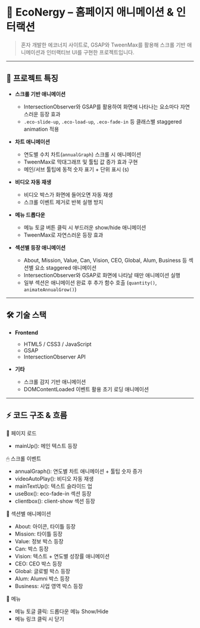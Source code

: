 # 🌱 EcoNergy – 홈페이지 애니메이션 & 인터랙션

> 혼자 개발한 에코너지 사이트로, GSAP와 TweenMax를 활용해 스크롤 기반 애니메이션과 인터랙티브 UI를 구현한 프로젝트입니다.

---

## 🔹 프로젝트 특징

- **스크롤 기반 애니메이션**
  - IntersectionObserver와 GSAP를 활용하여 화면에 나타나는 요소마다 자연스러운 등장 효과
  - `.eco-slide-up`, `.eco-load-up`, `.eco-fade-in` 등 클래스별 staggered animation 적용

- **차트 애니메이션**
  - 연도별 수치 차트(`annualGraph`) 스크롤 시 애니메이션
  - TweenMax로 막대그래프 및 툴팁 값 증가 효과 구현
  - 메인/서브 툴팁에 동적 숫자 표기 + 단위 표시 (`$`)

- **비디오 자동 재생**
  - 비디오 박스가 화면에 들어오면 자동 재생
  - 스크롤 이벤트 제거로 반복 실행 방지

- **메뉴 드롭다운**
  - 메뉴 토글 버튼 클릭 시 부드러운 show/hide 애니메이션
  - TweenMax로 자연스러운 등장 효과

- **섹션별 등장 애니메이션**
  - About, Mission, Value, Can, Vision, CEO, Global, Alum, Business 등 섹션별 요소 staggered 애니메이션
  - IntersectionObserver와 GSAP로 화면에 나타날 때만 애니메이션 실행
  - 일부 섹션은 애니메이션 완료 후 추가 함수 호출 (`quantity()`, `animateAnnualGrow()`)

---

## 🛠 기술 스택

- **Frontend**
  - HTML5 / CSS3 / JavaScript
  - GSAP
  - IntersectionObserver API

- **기타**
  - 스크롤 감지 기반 애니메이션
  - DOMContentLoaded 이벤트 활용 초기 로딩 애니메이션

---

## ⚡ 코드 구조 & 흐름

📄 페이지 로드
  - mainUp(): 메인 텍스트 등장

🖱 스크롤 이벤트
  - annualGraph(): 연도별 차트 애니메이션 + 툴팁 숫자 증가
  - videoAutoPlay(): 비디오 자동 재생
  - mainTextUp(): 텍스트 슬라이드 업
  - useBox(): eco-fade-in 섹션 등장
  - clientbox(): client-show 섹션 등장

🏢 섹션별 애니메이션
  - About: 아이콘, 타이틀 등장
  - Mission: 타이틀 등장
  - Value: 정보 박스 등장
  - Can: 박스 등장
  - Vision: 텍스트 + 연도별 성장률 애니메이션
  - CEO: CEO 박스 등장
  - Global: 글로벌 박스 등장
  - Alum: Alumni 박스 등장
  - Business: 사업 영역 박스 등장

🍔 메뉴
  - 메뉴 토글 클릭: 드롭다운 메뉴 Show/Hide
  - 메뉴 링크 클릭 시 닫기

